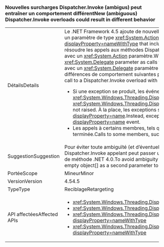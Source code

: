 ### <a name="new-ambiguous-dispatcherinvoke-overloads-could-result-in-different-behavior"></a><span data-ttu-id="aec52-101">Nouvelles surcharges Dispatcher.Invoke (ambigus) peut entraîner un comportement différent</span><span class="sxs-lookup"><span data-stu-id="aec52-101">New (ambiguous) Dispatcher.Invoke overloads could result in different behavior</span></span>

|   |   |
|---|---|
|<span data-ttu-id="aec52-102">Détails</span><span class="sxs-lookup"><span data-stu-id="aec52-102">Details</span></span>|<span data-ttu-id="aec52-103">Le .NET Framework 4.5 ajoute de nouvelles surcharges <xref:System.Windows.Threading.Dispatcher.Invoke%2A?displayProperty=nameWithType> qui incluent un paramètre de type <xref:System.Action>.</span><span class="sxs-lookup"><span data-stu-id="aec52-103">The .NET Framework 4.5 adds new overloads to <xref:System.Windows.Threading.Dispatcher.Invoke%2A?displayProperty=nameWithType> that include a parameter of type <xref:System.Action>.</span></span> <span data-ttu-id="aec52-104">Lorsque le code existant est recompilé, les compilateurs peuvent résoudre les appels aux méthodes Dispatcher.Invoke qui ont un <xref:System.Delegate> paramètre en tant que les appels aux méthodes Dispatcher.Invoke avec un <xref:System.Action> paramètre.</span><span class="sxs-lookup"><span data-stu-id="aec52-104">When existing code is recompiled, compilers may resolve calls to Dispatcher.Invoke methods that have a <xref:System.Delegate> parameter as calls to Dispatcher.Invoke methods with an <xref:System.Action> parameter.</span></span> <span data-ttu-id="aec52-105">Si un appel à une surcharge Dispatcher.Invoke avec un <xref:System.Delegate> paramètre est résolu comme un appel à une surcharge Dispatcher.Invoke avec un <xref:System.Action> paramètre, les différences de comportement suivantes peuvent se produire :</span><span class="sxs-lookup"><span data-stu-id="aec52-105">If a call to a Dispatcher.Invoke overload with a  <xref:System.Delegate> parameter is resolved as a call to a Dispatcher.Invoke overload with an <xref:System.Action> parameter, the following differences in behavior may occur:</span></span><ul><li><span data-ttu-id="aec52-106">Si une exception se produit, les événements <xref:System.Windows.Threading.Dispatcher.UnhandledExceptionFilter> et <xref:System.Windows.Threading.Dispatcher.UnhandledException> ne sont pas déclenchés.</span><span class="sxs-lookup"><span data-stu-id="aec52-106">If an exception occurs, the <xref:System.Windows.Threading.Dispatcher.UnhandledExceptionFilter> and <xref:System.Windows.Threading.Dispatcher.UnhandledException> events are not raised.</span></span> <span data-ttu-id="aec52-107">À la place, les exceptions sont gérées par l'événement <xref:System.Threading.Tasks.TaskScheduler.UnobservedTaskException?displayProperty=name>.</span><span class="sxs-lookup"><span data-stu-id="aec52-107">Instead, exceptions are handled by the <xref:System.Threading.Tasks.TaskScheduler.UnobservedTaskException?displayProperty=name> event.</span></span></li><li><span data-ttu-id="aec52-108">Les appels à certains membres, tels que <xref:System.Windows.Threading.DispatcherOperation.Result>, sont bloqués jusqu'à ce que l'opération soit terminée.</span><span class="sxs-lookup"><span data-stu-id="aec52-108">Calls to some members, such as <xref:System.Windows.Threading.DispatcherOperation.Result>, block until the operation has completed.</span></span></li></ul>|
|<span data-ttu-id="aec52-109">Suggestion</span><span class="sxs-lookup"><span data-stu-id="aec52-109">Suggestion</span></span>|<span data-ttu-id="aec52-110">Pour éviter toute ambiguïté (et d’éventuelles différences au niveau de la gestion des exceptions et du blocage des comportements), le code Dispatcher.Invoke appelant peut passer un object[] vide en tant que deuxième paramètre à l’appel Invoke de manière à garantir la résolution de la surcharge de méthode .NET 4.0.</span><span class="sxs-lookup"><span data-stu-id="aec52-110">To avoid ambiguity (and potential differences in exception handling or blocking behaviors), code calling Dispatcher.Invoke can pass an empty object[] as a second parameter to the Invoke call to be sure of resolving to the .NET 4.0 method overload.</span></span>|
|<span data-ttu-id="aec52-111">Portée</span><span class="sxs-lookup"><span data-stu-id="aec52-111">Scope</span></span>|<span data-ttu-id="aec52-112">Mineur</span><span class="sxs-lookup"><span data-stu-id="aec52-112">Minor</span></span>|
|<span data-ttu-id="aec52-113">Version</span><span class="sxs-lookup"><span data-stu-id="aec52-113">Version</span></span>|<span data-ttu-id="aec52-114">4.5</span><span class="sxs-lookup"><span data-stu-id="aec52-114">4.5</span></span>|
|<span data-ttu-id="aec52-115">Type</span><span class="sxs-lookup"><span data-stu-id="aec52-115">Type</span></span>|<span data-ttu-id="aec52-116">Reciblage</span><span class="sxs-lookup"><span data-stu-id="aec52-116">Retargeting</span></span>|
|<span data-ttu-id="aec52-117">API affectées</span><span class="sxs-lookup"><span data-stu-id="aec52-117">Affected APIs</span></span>|<ul><li><xref:System.Windows.Threading.Dispatcher.Invoke(System.Delegate,System.Object[])?displayProperty=nameWithType></li><li><xref:System.Windows.Threading.Dispatcher.Invoke(System.Delegate,System.TimeSpan,System.Object[])?displayProperty=nameWithType></li><li><xref:System.Windows.Threading.Dispatcher.Invoke(System.Delegate,System.TimeSpan,System.Windows.Threading.DispatcherPriority,System.Object[])?displayProperty=nameWithType></li><li><xref:System.Windows.Threading.Dispatcher.Invoke(System.Delegate,System.Windows.Threading.DispatcherPriority,System.Object[])?displayProperty=nameWithType></li></ul>|

